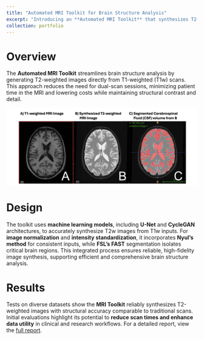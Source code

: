 ```yaml
---
title: "Automated MRI Toolkit for Brain Structure Analysis"
excerpt: "Introducing an **Automated MRI Toolkit** that synthesizes T2-weighted images from T1-weighted MRI scans, enabling precise brain structure analysis without requiring multiple imaging modalities. This toolkit simplifies research workflows and reduces patient scan time. <br/><img src='/images/MRI.png'>"
collection: portfolio
---
```


Overview
======
The **Automated MRI Toolkit** streamlines brain structure analysis by generating T2-weighted images directly from T1-weighted (T1w) scans. This approach reduces the need for dual-scan sessions, minimizing patient time in the MRI and lowering costs while maintaining structural contrast and detail.

![MRI Toolkit](/images/MRI.png)

Design
======
The toolkit uses **machine learning models**, including **U-Net** and **CycleGAN** architectures, to accurately synthesize T2w images from T1w inputs. For **image normalization** and **intensity standardization**, it incorporates **Nyul’s method** for consistent inputs, while **FSL’s FAST** segmentation isolates critical brain regions. This integrated process ensures reliable, high-fidelity image synthesis, supporting efficient and comprehensive brain structure analysis.

Results
======
Tests on diverse datasets show the **MRI Toolkit** reliably synthesizes T2-weighted images with structural accuracy comparable to traditional scans. Initial evaluations highlight its potential to **reduce scan times and enhance data utility** in clinical and research workflows. For a detailed report, view the [full report](https://drive.google.com/file/d/11DCDbo6HlgmwllCqoNdVNq89o1mrF9Lm/view?usp=sharing).
